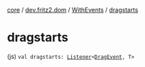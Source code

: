 [core](../../index.md) / [dev.fritz2.dom](../index.md) / [WithEvents](index.md) / [dragstarts](./dragstarts.md)

# dragstarts

(js) `val dragstarts: `[`Listener`](../-listener/index.md)`<`[`DragEvent`](https://kotlinlang.org/api/latest/jvm/stdlib/org.w3c.dom/-drag-event/index.html)`, T>`